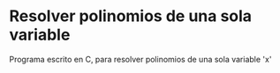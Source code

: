 # Resolver polinomios de una sola variable
Programa escrito en C, para resolver polinomios de una sola variable 'x'
